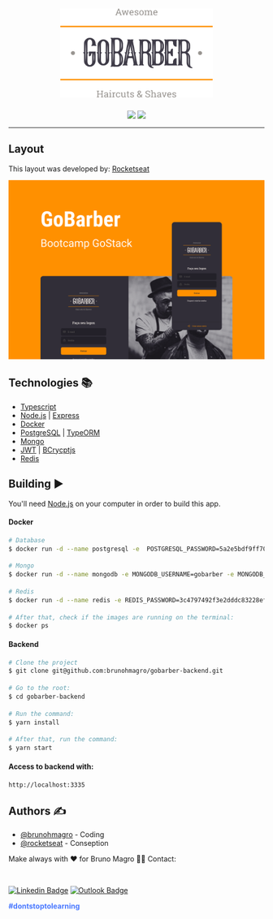 <h1 align="center">
  <img src="https://github.com/brunohmagro/gobarber-backend/blob/master/.github/images/logo.svg" width="300" title="GoBarber">

</h1>

<div align="center">

<img src="http://img.shields.io/static/v1?label=License&message=MIT&color=green&style=for-the-badge"/>
<img src="http://img.shields.io/static/v1?label=STATUS&message=CONCLUDED&color=blue&style=for-the-badge"/>

</div>

---

## Layout

This layout was developed by: [Rocketseat](https://github.com/Rocketseat)

  <div align="center">

  <img src="https://github.com/brunohmagro/gobarber-backend/blob/master/.github/images/capa.png" title="Layout">

</div>

## Technologies :books:

- [Typescript](https://www.typescriptlang.org/)
- [Node.js](https://nodejs.org/en/) | [Express](https://expressjs.com/pt-br/)
- [Docker](https://www.docker.com/)
- [PostgreSQL](https://www.postgresql.org/) | [TypeORM](https://typeorm.io/)
- [Mongo](https://www.mongodb.com/cloud/atlas/lp/try2?utm_content=controlhterms&utm_source=google&utm_campaign=gs_americas_brazil_search_core_brand_atlas_desktop&utm_term=mongodb&utm_medium=cpc_paid_search&utm_ad=e&utm_ad_campaign_id=12212624308&adgroup=115749706023&gclid=Cj0KCQiA-K2MBhC-ARIsAMtLKRs6wtI-iDIiysx6yaKwCuorIlo5i1JspKYroZ9ejRucwi81Im8LSH4aAnpGEALw_wcB)
- [JWT](https://jwt.io/) | [BCrycptjs](https://github.com/dcodeIO/bcrypt.js#readme)
- [Redis](https://redis.io/)

## Building :arrow_forward:

You'll need [Node.js](https://nodejs.org) on your computer in order to build this app.

#### Docker

```bash
# Database
$ docker run -d --name postgresql -e  POSTGRESQL_PASSWORD=5a2e5bdf9ff70b9ad5ad017af330f5a4 -e POSTGRESQL_USERNAME=postgres -e POSTGRESQL_DATABASE=gobarber -p 35432:5432 bitnami/postgresql:latest

# Mongo
$ docker run -d --name mongodb -e MONGODB_USERNAME=gobarber -e MONGODB_PASSWORD=4322a1c28eba323b9471600096c43c43 -e MONGODB_DATABASE=gobarber -p 47017:27017  bitnami/mongodb:latest

# Redis
$ docker run -d --name redis -e REDIS_PASSWORD=3c4797492f3e2dddc83228efdd60593d -p 55379:6379 bitnami/redis:latest

# After that, check if the images are running on the terminal:
$ docker ps
```

#### Backend

```bash
# Clone the project
$ git clone git@github.com:brunohmagro/gobarber-backend.git

# Go to the root:
$ cd gobarber-backend

# Run the command:
$ yarn install

# After that, run the command:
$ yarn start
```

#### Access to backend with:

``http://localhost:3335``

## Authors ✍️

- [@brunohmagro](https://github.com/brunohmagro) - Coding
- [@rocketseat](https://github.com/rocketseat) - Conseption

Make always with ❤️ for Bruno Magro 👋🏽 Contact:

<br>

[![Linkedin Badge](https://img.shields.io/badge/-Bruno%20Magro-000657?style=flat-square&logo=Linkedin&logoColor=white&link=https://www.linkedin.com/in/brunohmagro/)](https://www.linkedin.com/in/brunohmagro/)
[![Outlook Badge](https://img.shields.io/badge/-brunohmagro@hotmail.com-000657?style=flat-square&logo=microsoft-outlook&logoColor=white&link=mailto:brunohmagro@hotmail.com)](mailto:brunohmagro@hotmail.com)

<p style="color: #4978FF;"><b>#dontstoptolearning</b></p>
